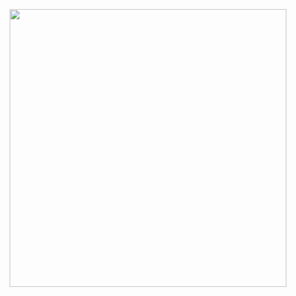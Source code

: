 
<div id="header" align="center">
  <img src="https://steamuserimages-a.akamaihd.net/ugc/1684893064249237871/5589EA2B8C2D093F9E9E67FEAE94F7BD54DC4BA4/?imw=500&imh=250&ima=fit&impolicy=Letterbox&imcolor=%23000000&letterbox=true" width="500"/>

  

